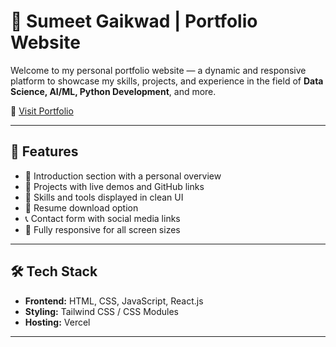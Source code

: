 # 💼 Sumeet Gaikwad | Portfolio Website

Welcome to my personal portfolio website — a dynamic and responsive platform to showcase my skills, projects, and experience in the field of **Data Science, AI/ML, Python Development**, and more.

🔗 [Visit Portfolio](https://portfolio-sumeet.vercel.app/)

---

## 📌 Features

- 🎯 Introduction section with a personal overview
- 💼 Projects with live demos and GitHub links
- 🧠 Skills and tools displayed in clean UI
- 📄 Resume download option
- 📞 Contact form with social media links
- 📱 Fully responsive for all screen sizes

---

## 🛠️ Tech Stack

- **Frontend:** HTML, CSS, JavaScript, React.js
- **Styling:** Tailwind CSS / CSS Modules
- **Hosting:** Vercel

---
